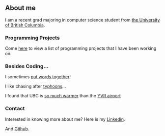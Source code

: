 ## About me

I am a recent grad majoring in computer science student from [the University of British Columbia](https://www.ubc.ca).

### Programming Projects

Come [here](https://haoyuanli.github.io/projects) to view a list of programming projects that I have been working on.

### Besides Coding...

I sometimes [put words together](https://haoyuanli.github.io/articles)!

I like chasing after [typhoons](https://metoc.ndbc.noaa.gov/JTWC/)...

I found that UBC is [so much warmer](http://weather.eos.ubc.ca/wxfcst/users/Guest/ubcrs_withicons/index.php?location=3510) than the [YVR airport](https://weather.gc.ca/city/pages/bc-74_metric_e.html)

### Contact
Interested in knowing more about me? Here is my [Linkedin](https://www.linkedin.com/in/haoyuan-li).

And [Github](haoyuanli.github.com).
